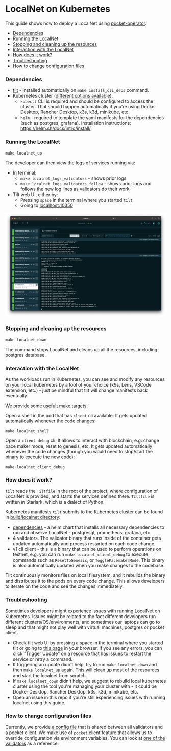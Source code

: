 # LocalNet on Kubernetes <!-- omit in toc -->

This guide shows how to deploy a LocalNet using [pocket-operator](https://github.com/pokt-network/pocket-operator).

- [Dependencies](#dependencies)
- [Running the LocalNet](#running-the-localnet)
- [Stopping and cleaning up the resources](#stopping-and-cleaning-up-the-resources)
- [Interaction with the LocalNet](#interaction-with-the-localnet)
- [How does it work?](#how-does-it-work)
- [Troubleshooting](#troubleshooting)
- [How to change configuration files](#how-to-change-configuration-files)

### Dependencies

* [tilt](https://docs.tilt.dev/install.html) - installed automatically on `make install_cli_deps` command.
* Kubernetes cluster ([different options available](https://docs.tilt.dev/choosing_clusters.html)).
  * `kubectl` CLI is required and should be configured to access the cluster. That should happen automatically if you're using Docker Desktop, Rancher Desktop, k3s, k3d, minikube, etc.
  * `helm` - required to template the yaml manifests for the dependencies (such as postgres, grafana). Installation instructions: https://helm.sh/docs/intro/install/.

### Running the LocalNet

```
make localnet_up
```

The developer can then view the logs of services running via:
  - In terminal:
    - `make localnet_logs_validators` - shows prior logs
    - `make localnet_logs_validators_follow` - shows prior logs and follows the new log lines as validators do their work
  - Tilt web UI, either by:
    - Pressing `space` in the terminal where you started `tilt`
    - Going to [localhost:10350](http://localhost:10350/)

![tilt UI](tilt-ui.png)

### Stopping and cleaning up the resources

```
make localnet_down
```

The command stops LocalNet and cleans up all the resources, including postgres database.

### Interaction with the LocalNet

As the workloads run in Kubernetes, you can see and modify any resources on your local kubernetes by a tool of your choice (k9s, Lens, VSCode extension, etc.) - just be mindful that tilt will change manifests back eventually.

We provide some usefult make targets:

Open a shell in the pod that has `client` cli available. It gets updated automatically whenever the code changes:
```
make localnet_shell
```

Open a `client debug` cli. It allows to interact with blockchain, e.g. change pace maker mode, reset to genesis, etc. It gets updated automatically whenever the code changes (though you would need to stop/start the binary to execute the new code):
```
make localnet_client_debug
```

### How does it work?

`tilt` reads the `Tiltfile` in the root of the project, where configuration of LocalNet is provided, and starts the services defined there. `Tiltfile` is written in Starlark, which is a dialect of Python.

Kubernetes manifests `tilt` submits to the Kubernetes cluster can be found in [build/localnet directory](../..//build/localnet):
- [dependencies](../../build/localnet/dependencies/) - a helm chart that installs all necessary dependencies to run and observe LocalNet - postgresql, prometheus, grafana, etc.
- 4 validators. The validator binary that runs inside of the container gets updated automatically and process restarted on each code change.
- v1 cli client - this is a binary that can be used to perform operations on testnet, e.g. you can run `make localnet_client_debug` to execute commands such as `ResetToGenesis`, or `TogglePacemakerMode`. This binary is also automatically updated when you make changes to the codebase.

Tilt continuously monitors files on local filesystem, and it rebuilds the binary and distributes it to the pods on every code change. This allows developers to iterate on the code and see the changes immediately.

### Troubleshooting

Sometimes developers might experience issues with running LocalNet on Kubernetes. Issues might be related to the fact different developers run different clusters/OS/environments, and sometimes our laptops can go to sleep and that might not play well with virtual machines, postgres or pocket client.

- Check tilt web UI by pressing a space in the terminal where you started tilt or going to [this page](http://localhost:10350/) in your browser. If you see any errors, you can click "Trigger Update" on a resource that has issues to restart the service or retry a command.
- If triggering an update didn't help, try to run `make localnet_down` and then `make localnet_up` again. This will clean up most of the resources and start the localnet from scratch.
- If `make localnet_down` didn't help, we suggest to rebuild local kubernetes cluster using the tool you're managing your cluster with - it could be Docker Desktop, Rancher Desktop, k3s, k3d, minikube, etc.
- Open an issue in this repo if you're still experiencing issues with running localnet using this guide.

### How to change configuration files

Currently, we provide [a config file](../../build/localnet/configs.yaml) that is shared between all validators and a pocket client. We make use of `pocket` client feature that allows us to override configuration via environment variables. You can look at [one of the validators](../../build/localnet/v1-validator1.yaml) as a reference.
